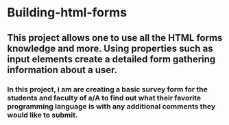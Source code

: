# Building-html-forms
## This project allows one to use all the HTML forms knowledge and more. Using properties such as input elements create a detailed form gathering information about a user.

### In this project, i am are creating a basic survey form for the students and faculty of a/A to find out what their favorite programming language is with any additional comments they would like to submit.
